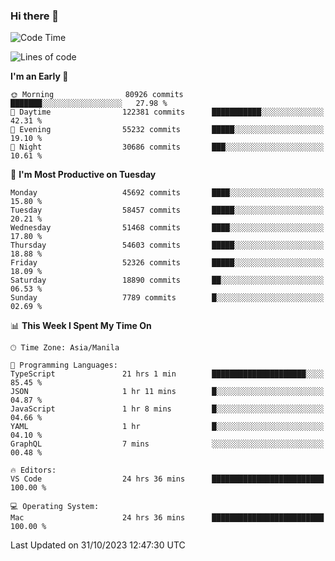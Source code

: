 ### Hi there 👋

<!--START_SECTION:waka-->
![Code Time](http://img.shields.io/badge/Code%20Time-4%2C477%20hrs%2014%20mins-blue)

![Lines of code](https://img.shields.io/badge/From%20Hello%20World%20I%27ve%20Written-109.8%20million%20lines%20of%20code-blue)

**I'm an Early 🐤** 

```text
🌞 Morning                80926 commits       ███████░░░░░░░░░░░░░░░░░░   27.98 % 
🌆 Daytime                122381 commits      ███████████░░░░░░░░░░░░░░   42.31 % 
🌃 Evening                55232 commits       █████░░░░░░░░░░░░░░░░░░░░   19.10 % 
🌙 Night                  30686 commits       ███░░░░░░░░░░░░░░░░░░░░░░   10.61 % 
```
📅 **I'm Most Productive on Tuesday** 

```text
Monday                   45692 commits       ████░░░░░░░░░░░░░░░░░░░░░   15.80 % 
Tuesday                  58457 commits       █████░░░░░░░░░░░░░░░░░░░░   20.21 % 
Wednesday                51468 commits       ████░░░░░░░░░░░░░░░░░░░░░   17.80 % 
Thursday                 54603 commits       █████░░░░░░░░░░░░░░░░░░░░   18.88 % 
Friday                   52326 commits       █████░░░░░░░░░░░░░░░░░░░░   18.09 % 
Saturday                 18890 commits       ██░░░░░░░░░░░░░░░░░░░░░░░   06.53 % 
Sunday                   7789 commits        █░░░░░░░░░░░░░░░░░░░░░░░░   02.69 % 
```


📊 **This Week I Spent My Time On** 

```text
🕑︎ Time Zone: Asia/Manila

💬 Programming Languages: 
TypeScript               21 hrs 1 min        █████████████████████░░░░   85.45 % 
JSON                     1 hr 11 mins        █░░░░░░░░░░░░░░░░░░░░░░░░   04.87 % 
JavaScript               1 hr 8 mins         █░░░░░░░░░░░░░░░░░░░░░░░░   04.66 % 
YAML                     1 hr                █░░░░░░░░░░░░░░░░░░░░░░░░   04.10 % 
GraphQL                  7 mins              ░░░░░░░░░░░░░░░░░░░░░░░░░   00.48 % 

🔥 Editors: 
VS Code                  24 hrs 36 mins      █████████████████████████   100.00 % 

💻 Operating System: 
Mac                      24 hrs 36 mins      █████████████████████████   100.00 % 
```


 Last Updated on 31/10/2023 12:47:30 UTC
<!--END_SECTION:waka-->


<!--
**rad182/rad182** is a ✨ _special_ ✨ repository because its `README.md` (this file) appears on your GitHub profile.

Here are some ideas to get you started:

- 🔭 I’m currently working on ...
- 🌱 I’m currently learning ...
- 👯 I’m looking to collaborate on ...
- 🤔 I’m looking for help with ...
- 💬 Ask me about ...
- 📫 How to reach me: ...
- 😄 Pronouns: ...
- ⚡ Fun fact: ...
-->
